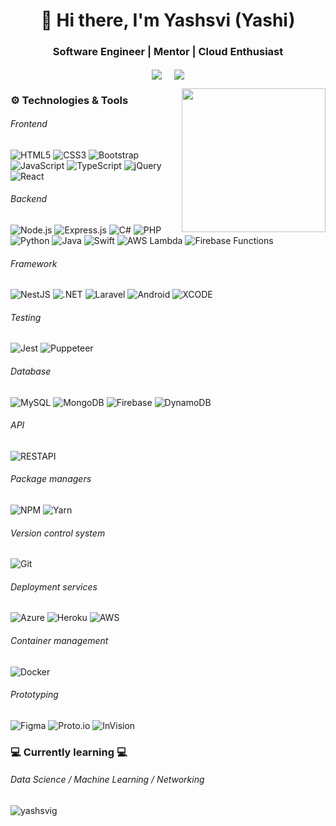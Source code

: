 <h1 align="center">
  👋
Hi there, I'm Yashsvi (Yashi)
</h1>
<h3 align="center">Software Engineer | Mentor | Cloud Enthusiast</h3>
<p align="center">
<a href="https://www.linkedin.com/in/yashsvig" target="blank"><img align="center" src="https://img.shields.io/badge/LinkedIn-0077B5?style=for-the-badge&logo=linkedin&logoColor=white" /></a> &nbsp;&nbsp;&nbsp;  <a href="mailto:girdhar.yashsvi@gmail.com" target="blank"><img align="center" src="https://img.shields.io/badge/Gmail-D14836?style=for-the-badge&logo=gmail&logoColor=white" /></a>   
</p>
<img align='right' src="https://c.tenor.com/hl4H1KOXEMcAAAAM/bongo-cat-keyboard-smash.gif" width="230">


### :gear: Technologies & Tools

###### Frontend

![HTML5](https://img.shields.io/badge/-HTML5-000000?style=for-the-badge&logo=HTML5)
![CSS3](https://img.shields.io/badge/-CSS3-000000?style=for-the-badge&logo=CSS3&logoColor=1572B6)
![Bootstrap](https://img.shields.io/badge/-Bootstrap-000000?style=for-the-badge&logo=Bootstrap&logoColor=563D7C)
![JavaScript](https://img.shields.io/badge/-JavaScript-000000?style=for-the-badge&logo=javascript)
![TypeScript](https://img.shields.io/badge/-TypeScript-000000?style=for-the-badge&logo=typescript)
![jQuery](https://img.shields.io/badge/-jQuery-000000?style=for-the-badge&logo=jquery)
![React](https://img.shields.io/badge/-React-000000?style=for-the-badge&logo=React&logoColor=61DAFB)

###### Backend

![Node.js](https://img.shields.io/badge/-Node.js-000000?style=for-the-badge&logo=Node.js&logoColor=339933)
![Express.js](https://img.shields.io/badge/-Express.js-000000?style=for-the-badge&logo=javascript&logoColor=808080)
![C#](https://img.shields.io/badge/-C_Sharp-000000?style=for-the-badge&logo=c-sharp)
![PHP](https://img.shields.io/badge/-PHP-000000?style=for-the-badge&logo=php&logoColor=8993be)
![Python](https://img.shields.io/badge/-Python-000000?style=for-the-badge&logo=python&logoColor=4B8BBE)
![Java](https://img.shields.io/badge/-Java-000000?style=for-the-badge&logo=java&logoColor=FFA500)
![Swift](https://img.shields.io/badge/-Swift-000000?style=for-the-badge&logo=swift&logoColor=FFA500)
![AWS Lambda](https://img.shields.io/badge/-AWS_Lambda-000000?style=for-the-badge&logo=amazon-aws)
![Firebase Functions](https://img.shields.io/badge/-Firebase_Functions-000000?style=for-the-badge&logo=firebase)

###### Framework

![NestJS](https://img.shields.io/badge/-NestJS-000000?style=for-the-badge&logo=nestjs&logoColor=E0234E)
![.NET](https://img.shields.io/badge/-ASP.NET-000000?style=for-the-badge&logo=.net&logoColor=339933)
![Laravel](https://img.shields.io/badge/-Laravel-000000?style=for-the-badge&logo=laravel&logoColor=fb503b)
![Android](https://img.shields.io/badge/-Android-000000?style=for-the-badge&logo=android&logoColor=3DDC84)
![XCODE](https://img.shields.io/badge/-xcode-000000?style=for-the-badge&logo=xcode)

###### Testing

![Jest](https://img.shields.io/badge/-Jest-000000?style=for-the-badge&logo=jest)
![Puppeteer](https://img.shields.io/badge/-Puppeteer-000000?style=for-the-badge&logo=puppeteer)
###### Database

![MySQL](https://img.shields.io/badge/-MySQL-000000?style=for-the-badge&logo=MySQL)
![MongoDB](https://img.shields.io/badge/-MongoDB-000000?style=for-the-badge&logo=MongoDB)
![Firebase](https://img.shields.io/badge/-Firebase-000000?style=for-the-badge&logo=Firebase)
![DynamoDB](https://img.shields.io/badge/-DynamoDB-000000?style=for-the-badge&logo=Amazon-aws)

###### API

![RESTAPI](https://img.shields.io/badge/-REST_API-000000?style=for-the-badge&logo=none&logoColor=336791)

###### Package managers

![NPM](https://img.shields.io/badge/-NPM-000000?style=for-the-badge&logo=NPM&logoColor=CB3837)
![Yarn](https://img.shields.io/badge/-Yarn-000000?style=for-the-badge&logo=Yarn&logoColor=2C8EBB)


###### Version control system

![Git](https://img.shields.io/badge/-Git-000000?style=for-the-badge&logo=Git&logoColor=F05032)


###### Deployment services

![Azure](https://img.shields.io/badge/-Azure-000000?style=for-the-badge&logo=microsoft)
![Heroku](https://img.shields.io/badge/-Heroku-000000?style=for-the-badge&logo=Heroku&logoColor=8993be)
![AWS](https://img.shields.io/badge/-AWS-000000?style=for-the-badge&logo=amazon-aws)

###### Container management

![Docker](https://img.shields.io/badge/-Docker-000000?style=for-the-badge&logo=Docker&logoColor=2496ED)

###### Prototyping

![Figma](https://img.shields.io/badge/-Figma-000000?style=for-the-badge&logo=figma)
![Proto.io](https://img.shields.io/badge/-Proto.io-000000?style=for-the-badge&logo=proto.io)
![InVision](https://img.shields.io/badge/-InVision-000000?style=for-the-badge&logo=invision)

### :computer: Currently learning :computer:
###### Data Science / Machine Learning / Networking
<!-- ![TypeScript](https://img.shields.io/badge/-TypeScript-000?style=for-the-badge&logo=typescript)
![Jest](https://img.shields.io/badge/-Jest-000000?style=for-the-badge&logo=jest)
![AWS Lambda](https://img.shields.io/badge/-AWS-000000?style=for-the-badge&logo=amazon)
 -->
<!-- ### &#x1f4c8; GitHub Stats -->
<!-- <p align=center > -->

<!-- [![GitHub Streak](https://github-readme-streak-stats.herokuapp.com?user=Yashsvig&theme=dark&mode=weekly)](https://git.io/streak-stats) -->

<!-- <p align= "center"> -->
<!--   <img height= "170" src="https://github-readme-stats.vercel.app/api?username=yashsvig&theme=react&show_icons=true&include_all_commits=true" /> -->
<!--   <img height= "170" src="https://github-readme-stats.vercel.app/api/top-langs/?username=yashsvig&theme=react&layout=compact&hide=HTML,CSS" /> -->
<!-- </p> -->
<!-- <img src="https://github-profile-trophy.vercel.app/?username=yashsvig&theme=onedark&rank=S,A" /> -->
<!-- </p> -->


<p align="left"> <img src="https://komarev.com/ghpvc/?username=yashsvig&style=for-the-badge" alt="yashsvig" /> </p>
